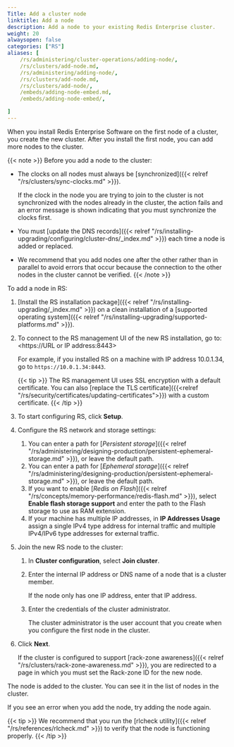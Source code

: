 ```yaml
---
Title: Add a cluster node
linktitle: Add a node
description: Add a node to your existing Redis Enterprise cluster. 
weight: 20
alwaysopen: false
categories: ["RS"]
aliases: [
    /rs/administering/cluster-operations/adding-node/,
    /rs/clusters/add-node.md,
    /rs/administering/adding-node/,
    /rs/clusters/add-node.md,
    /rs/clusters/add-node/,
    /embeds/adding-node-embed.md,
    /embeds/adding-node-embed/,

]
---
```

When you install Redis Enterprise Software on the first node of a cluster, you create the new cluster.
After you install the first node, you can add more nodes to the cluster.

{{< note >}}
Before you add a node to the cluster:

- The clocks on all nodes must always be [synchronized]({{< relref "/rs/clusters/sync-clocks.md" >}}).

    If the clock in the node you are trying to join to the cluster is not synchronized with the nodes already in the cluster,
    the action fails and an error message is shown indicating that you must synchronize the clocks first.

- You must [update the DNS records]({{< relref "/rs/installing-upgrading/configuring/cluster-dns/_index.md" >}})
    each time a node is added or replaced.

- We recommend that you add nodes one after the other rather than in parallel
    to avoid errors that occur because the connection to the other nodes in the cluster cannot be verified.
{{< /note >}}

To add a node in RS:

1. [Install the RS installation package]({{< relref "/rs/installing-upgrading/_index.md" >}}) on a clean installation
    of a [supported operating system]({{< relref "/rs/installing-upgrading/supported-platforms.md" >}}).
1. To connect to the RS management UI of the new RS installation, go to: <https://URL or IP address:8443>

    For example, if you installed RS on a machine with IP address 10.0.1.34, go to `https://10.0.1.34:8443`.

    {{< tip >}}
The RS management UI uses SSL encryption with a default certificate.
You can also [replace the TLS certificate]({{<relref "/rs/security/certificates/updating-certificates">}})
with a custom certificate.
    {{< /tip >}}

1. To start configuring RS, click **Setup**.
1. Configure the RS network and storage settings:
    1. You can enter a path for [*Persistent storage*]({{< relref "/rs/administering/designing-production/persistent-ephemeral-storage.md" >}}),
        or leave the default path.
    1. You can enter a path for [*Ephemeral storage*]({{< relref "/rs/administering/designing-production/persistent-ephemeral-storage.md" >}}),
        or leave the default path.
    1. If you want to enable [*Redis on Flash*]({{< relref "/rs/concepts/memory-performance/redis-flash.md" >}}),
        select **Enable flash storage support** and enter the path to the Flash storage to use as RAM extension.
    1. If your machine has multiple IP addresses, in **IP Addresses Usage** assign a single IPv4 type address for internal traffic
        and multiple IPv4/IPv6 type addresses for external traffic.
1. Join the new RS node to the cluster:
    1. In **Cluster configuration**, select **Join cluster**.
    1. Enter the internal IP address or DNS name of a node that is a cluster member.

        If the node only has one IP address, enter that IP address.

    1. Enter the credentials of the cluster administrator.

        The cluster administrator is the user account that you create when you
        configure the first node in the cluster.

1. Click **Next**.

    If the cluster is configured to support [rack-zone awareness]({{< relref "/rs/clusters/rack-zone-awareness.md" >}}),
    you are redirected to a page in which you must set the Rack-zone ID for the new node.

The node is added to the cluster.
You can see it in the list of nodes in the cluster.

If you see an error when you add the node, try adding the node again.

{{< tip >}}
We recommend that you run the [rlcheck utility]({{< relref "/rs/references/rlcheck.md" >}}) to verify that the node is functioning properly.
{{< /tip >}}

